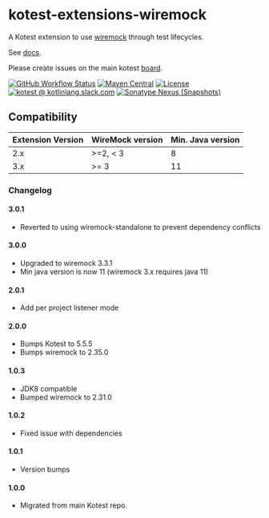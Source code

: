 # kotest-extensions-wiremock

A Kotest extension to use [wiremock](https://github.com/tomakehurst/wiremock) through test lifecycles.

See [docs](https://kotest.io/docs/extensions/wiremock.html).

Please create issues on the main kotest [board](https://github.com/kotest/kotest/issues).

[![GitHub Workflow Status](https://img.shields.io/github/actions/workflow/status/kotest/kotest-extensions-wiremock/master.yml?label=master&logo=github)](https://github.com/kotest/kotest-extensions-wiremock/actions/workflows/master.yml)
[![Maven Central](https://img.shields.io/maven-central/v/io.kotest.extensions/kotest-extensions-wiremock?label=latest%20release)](https://search.maven.org/artifact/io.kotest.extensions/kotest-extensions-wiremock)
[![License](https://img.shields.io/github/license/kotest/kotest-extensions-wiremock)](https://github.com/kotest/kotest-extensions-wiremock/blob/master/LICENSE)
[![kotest @ kotlinlang.slack.com](https://img.shields.io/static/v1?label=kotlinlang&message=kotest&color=blue&logo=slack)](https://kotlinlang.slack.com/archives/CT0G9SD7Z)
[![Sonatype Nexus (Snapshots)](https://img.shields.io/nexus/s/io.kotest.extensions/kotest-extensions-wiremock?label=latest%20snapshot&server=https%3A%2F%2Fs01.oss.sonatype.org)](https://s01.oss.sonatype.org/content/repositories/snapshots/io/kotest/extensions/kotest-extensions-wiremock/)

## Compatibility

| Extension Version | WireMock version | Min. Java version |
|-------------------|------------------|-------------------|
| 2.x               | >=2, < 3         | 8                 |
| 3.x               | >= 3             | 11                |


### Changelog

#### 3.0.1
* Reverted to using wiremock-standalone to prevent dependency conflicts

#### 3.0.0
* Upgraded to wiremock 3.3.1
* Min java version is now 11 (wiremock 3.x requires java 11)

#### 2.0.1

* Add per project listener mode

#### 2.0.0

* Bumps Kotest to 5.5.5
* Bumps wiremock to 2.35.0

#### 1.0.3

* JDK8 compatible
* Bumped wiremock to 2.31.0

#### 1.0.2

* Fixed issue with dependencies

#### 1.0.1

* Version bumps

#### 1.0.0

* Migrated from main Kotest repo.
